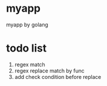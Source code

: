 # myapp
myapp by golang

# todo list 
1. regex match
2. regex replace match by func
3. add check condition before replace
